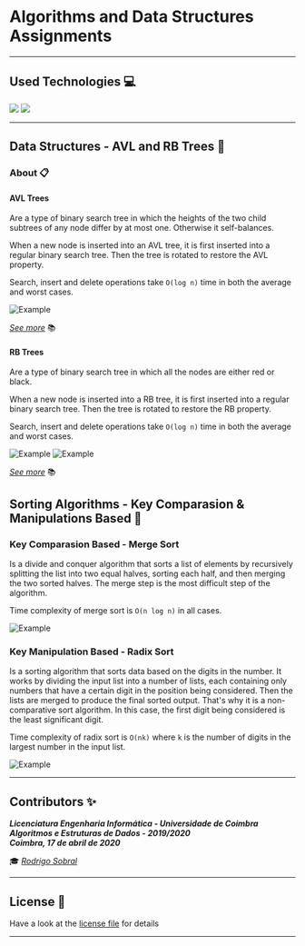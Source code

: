 # Algorithms and Data Structures Assignments

___

## Used Technologies :computer:

<img src="https://img.icons8.com/color/48/000000/python--v1.png"/> <img src="https://img.icons8.com/fluency/48/000000/visual-studio-code-2019.png"/>

___

## Data Structures - AVL and RB Trees :deciduous_tree:
###    About :clipboard:

#### AVL Trees

Are a type of binary search tree in which the heights of the two child subtrees of any node differ by at most one. Otherwise it self-balances.

When a new node is inserted into an AVL tree, it is first inserted into a regular binary search tree. Then the tree is rotated to restore the AVL property.

Search, insert and delete operations take `O(log n)` time in both the average and worst cases.

![Example](https://upload.wikimedia.org/wikipedia/commons/f/fd/AVL_Tree_Example.gif)

[*See more*](https://www.geeksforgeeks.org/avl-tree-set-1-insertion) :books:

#### RB Trees

Are a type of binary search tree in which all the nodes are either red or black.

When a new node is inserted into a RB tree, it is first inserted into a regular binary search tree. Then the tree is rotated to restore the RB property.

Search, insert and delete operations take `O(log n)` time in both the average and worst cases.

![Example](https://i.makeagif.com/media/8-23-2014/CV5Tiu.gif) ![Example](https://i.makeagif.com/media/7-05-2017/UvkoGx.gif)

[*See more*](https://www.geeksforgeeks.org/red-black-tree-set-1-introduction-2/) :books:

## Sorting Algorithms - Key Comparasion & Manipulations Based :key:

### Key Comparasion Based - Merge Sort

Is a divide and conquer algorithm that sorts a list of elements by recursively splitting the list into two equal halves, sorting each half, and then merging the two sorted halves. The merge step is the most difficult step of the algorithm.

Time complexity of merge sort is `O(n log n)` in all cases.

![*Example*](https://upload.wikimedia.org//wikipedia/commons/c/cc/Merge-sort-example-300px.gif)

### Key Manipulation Based - Radix Sort

Is a sorting algorithm that sorts data based on the digits in the number. It works by dividing the input list into a number of lists, each containing only numbers that have a certain digit in the position being considered. Then the lists are merged to produce the final sorted output. That's why it is a non-comparative sort algorithm. In this case, the first digit being considered is the least significant digit.

Time complexity of radix sort is `O(nk)` where `k` is the number of digits in the largest number in the input list.

![*Example*](https://miro.medium.com/max/1000/1*95Ur4ZXfu36EiS4ZO6EERg.gif)

___

## **Contributors** :sparkles:

<html><i><b> Licenciatura Engenharia Informática - Universidade de Coimbra<br>
Algoritmos e Estruturas de Dados - 2019/2020 <br>
Coimbra, 17 de abril de 2020
</b></i></html>

:mortar_board: *[Rodrigo Sobral](https://github.com/RodrigoSobral2000)*

___

## License :link:
Have a look at the [license file](LICENSE) for details
___

